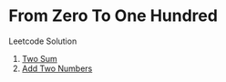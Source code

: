 # From Zero To One Hundred
Leetcode Solution

001. [Two Sum](./src/TwoSum/Solution.java)
002. [Add Two Numbers](./src/AddTwoNumbers/Solution.java)
